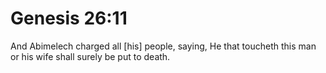 # Genesis 26:11

And Abimelech charged all [his] people, saying, He that toucheth this man or his wife shall surely be put to death.